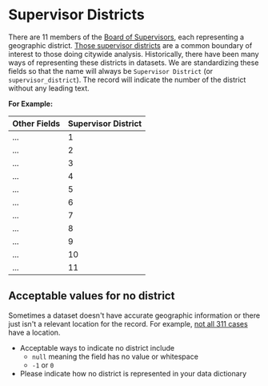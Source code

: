 # Supervisor Districts
There are 11 members of the [Board of Supervisors](http://www.sfbos.org/), each representing a geographic district. [Those supervisor districts](https://data.sfgov.org/Geographic-Locations-and-Boundaries/Current-Supervisor-Districts/gq7k-pfb2) are a common boundary of interest to those doing citywide analysis. Historically, there have been many ways of representing these districts in datasets. We are standardizing these fields so that the name will always be `Supervisor District` (or `supervisor_district`). The record will indicate the number of the district without any leading text.

**For Example:**

| Other Fields | Supervisor District |
| -- | -- |
| ... | 1 |
| ... | 2 |
| ... | 3 |
| ... | 4 |
| ... | 5 |
| ... | 6 |
| ... | 7 |
| ... | 8 |
| ... | 9 |
| ... | 10 |
| ... | 11 |

## Acceptable values for no district
Sometimes a dataset doesn't have accurate geographic information or there just isn't a relevant location for the record. For example, [not all 311 cases](https://data.sfgov.org/City-Infrastructure/Case-Data-from-San-Francisco-311-SF311-/vw6y-z8j6) have a location.

- Acceptable ways to indicate no district include
    - `null` meaning the field has no value or whitespace
    - `-1` or `0` 
- Please indicate how no district is represented in your data dictionary

